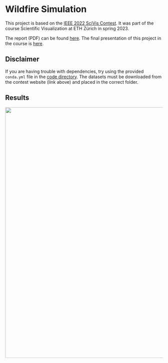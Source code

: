 # Wildfire Simulation

This project is based on the [IEEE 2022 SciVis Contest](https://www.lanl.gov/projects/sciviscontest2022/). It was part of the course Scientific Visualization at ETH Zürich in spring 2023.

The report (PDF) can be found [here](/report/report.pdf). The final presentation of this project in the course is [here](/presentations/2_final-presentation.pdf).

## Disclaimer

If you are having trouble with dependencies, try using the provided `conda.yml` file in the [code directory](/code/). The datasets must be downloaded from the contest website (link above) and placed in the correct folder.

## Results

<p align="center">
    <img src="./code/media/0507.png" alt="" style="width:800px;" />
</p>